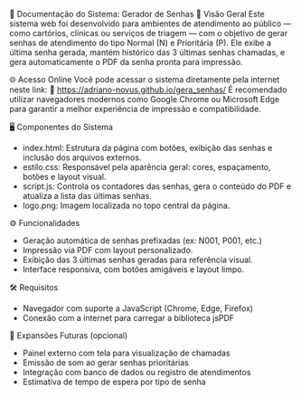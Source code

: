 📄 Documentação do Sistema: Gerador de Senhas
📌 Visão Geral
Este sistema web foi desenvolvido para ambientes de atendimento ao público — como cartórios, clínicas ou serviços de triagem — com o objetivo de gerar senhas de atendimento do tipo Normal (N) e Prioritária (P). Ele exibe a última senha gerada, mantém histórico das 3 últimas senhas chamadas, e gera automaticamente o PDF da senha pronta para impressão.

🌐 Acesso Online
Você pode acessar o sistema diretamente pela internet neste link:
🔗 https://adriano-novus.github.io/gera_senhas/
É recomendado utilizar navegadores modernos como Google Chrome ou Microsoft Edge para garantir a melhor experiência de impressão e compatibilidade.

🖥️ Componentes do Sistema
- index.html: Estrutura da página com botões, exibição das senhas e inclusão dos arquivos externos.
- estilo.css: Responsável pela aparência geral: cores, espaçamento, botões e layout visual.
- script.js: Controla os contadores das senhas, gera o conteúdo do PDF e atualiza a lista das últimas senhas.
- logo.png: Imagem localizada no topo central da página.

⚙️ Funcionalidades
- Geração automática de senhas prefixadas (ex: N001, P001, etc.)
- Impressão via PDF com layout personalizado.
- Exibição das 3 últimas senhas geradas para referência visual.
- Interface responsiva, com botões amigáveis e layout limpo.

🛠️ Requisitos
- Navegador com suporte a JavaScript (Chrome, Edge, Firefox)
- Conexão com a internet para carregar a biblioteca jsPDF

📌 Expansões Futuras (opcional)
- Painel externo com tela para visualização de chamadas
- Emissão de som ao gerar senhas prioritárias
- Integração com banco de dados ou registro de atendimentos
- Estimativa de tempo de espera por tipo de senha
